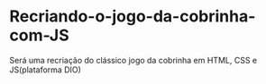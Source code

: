 # Recriando-o-jogo-da-cobrinha-com-JS
Será uma recriação do clássico jogo da cobrinha em HTML, CSS e JS(plataforma DIO)
